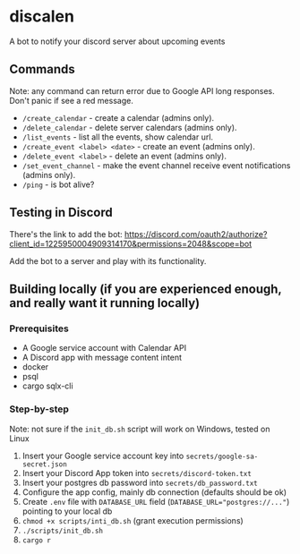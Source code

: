 # discalen

A bot to notify your discord server about upcoming events

## Commands

Note: any command can return error due to Google API long responses. Don't panic if see a red message.

- `/create_calendar` - create a calendar (admins only).
- `/delete_calendar` - delete server calendars (admins only).
- `/list_events` - list all the events, show calendar url.
- `/create_event <label> <date>` - create an event (admins only).
- `/delete_event <label>` - delete an event (admins only).
- `/set_event_channel` - make the event channel receive event notifications (admins only).
- `/ping` - is bot alive?

## Testing in Discord

There's the link to add the bot: https://discord.com/oauth2/authorize?client_id=1225950004909314170&permissions=2048&scope=bot

Add the bot to a server and play with its functionality.

## Building locally (if you are experienced enough, and really want it running locally)

### Prerequisites

- A Google service account with Calendar API
- A Discord app with message content intent
- docker
- psql
- cargo sqlx-cli

### Step-by-step

Note: not sure if the `init_db.sh` script will work on Windows, tested on Linux

1. Insert your Google service account key into `secrets/google-sa-secret.json`
2. Insert your Discord App token into `secrets/discord-token.txt`
3. Insert your postgres db password into `secrets/db_password.txt`
4. Configure the app config, mainly db connection (defaults should be ok)
5. Create `.env` file with `DATABASE_URL` field (`DATABASE_URL="postgres://..."`) pointing to your local db
6. `chmod +x scripts/inti_db.sh` (grant execution permissions)
7. `./scripts/init_db.sh`
8. `cargo r`
